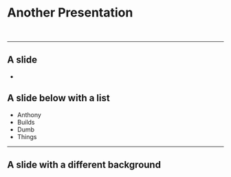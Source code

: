 # Another Presentation
<br/>

---

## A slide

-

## A slide below with a list
 - Anthony
 - Builds
 - Dumb
 - Things

---
<!-- .slide: data-background="#555555" -->
## A slide with a different background

